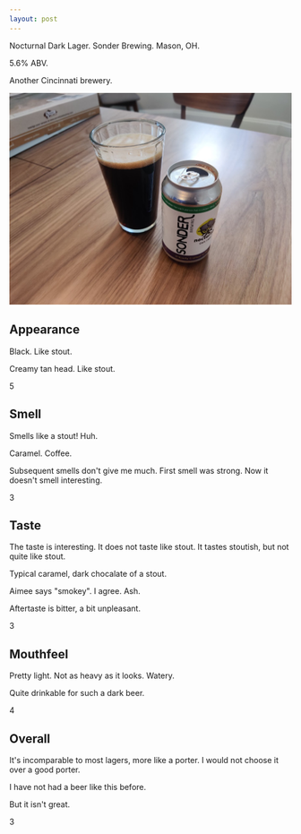 ```yaml
---
layout: post
---
```

Nocturnal Dark Lager.
Sonder Brewing.
Mason, OH.

5.6% ABV.

Another Cincinnati brewery.

<img class="beer-photo" src="/beer/images/2021-03-21-sonder-nocturnal-dark-lager.jpg"/>


## Appearance

Black. Like stout.

Creamy tan head. Like stout.

5


## Smell

Smells like a stout! Huh.

Caramel. Coffee.

Subsequent smells don't give me much.
First smell was strong.
Now it doesn't smell interesting.

3


## Taste

The taste is interesting.
It does not taste like stout.
It tastes stoutish,
but not quite like stout.

Typical caramel, dark chocalate of a stout.

Aimee says "smokey". I agree. Ash.

Aftertaste is bitter,
a bit unpleasant.

3


## Mouthfeel

Pretty light.
Not as heavy as it looks.
Watery.

Quite drinkable for such a dark beer.

4


## Overall

It's incomparable to most lagers,
more like a porter.
I would not choose it over a good porter.

I have not had a beer like this before.

But it isn't great.

3
